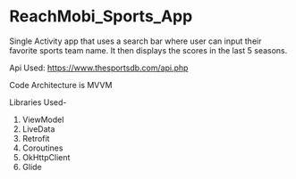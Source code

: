 # ReachMobi_Sports_App

Single Activity app that uses a search bar where user can input their favorite sports team name. It then displays the scores in the last 5 seasons.

Api Used: https://www.thesportsdb.com/api.php

Code Architecture is MVVM

Libraries Used-
1) ViewModel
2) LiveData
3) Retrofit
4) Coroutines
5) OkHttpClient
6) Glide

